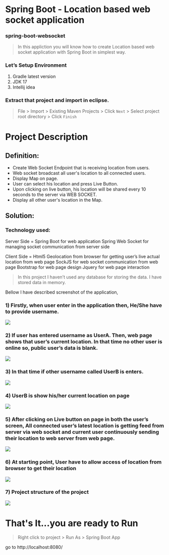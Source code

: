 # Spring Boot - Location based web socket application
### spring-boot-websocket

> In this appliction you will know how to create Location based web socket application with Spring Boot in simplest way.

### Let’s Setup Environment

1. Gradle latest version
2. JDK 17 
3. Intellij idea

### Extract that project and import in eclipse.

> File > Import > Existing Maven Projects > Click ``Next`` > Select project root directory > Click ``Finish``

# Project Description

## Definition: 
-	Create Web Socket Endpoint that is receiving location from users.
-	Web socket broadcast all user's location to all connected users.
-	Display Map on page.
-	User can select his location and press Live Button.
-	Upon clicking on live button, his location will be shared every 10 seconds to the server via WEB SOCKET.
-	Display all other user's location in the Map.

## Solution: 

### Technology used: 
Server Side = 	Spring Boot for web application
                Spring Web Socket for managing socket communication from server side

Client Side = 	Html5 Geolocation from browser for getting user’s live actual location from web page
		            SockJS for web socket communication from web page
		            Bootstrap for web page design
		            Jquery for web page interaction

> In this project I haven’t used any database for storing the data. I have stored data in memory.

Bellow I have described screenshot of the application,

### 1)	Firstly, when user enter in the application then, He/She have to provide username.
![](document/1.PNG)

### 2)	If user has entered username as UserA. Then, web page shows that user’s current location. In that time no other user is online so, public user’s data is blank.
![](document/2.PNG)

### 3)	In that time if other username called UserB is enters.
![](document/3.PNG)

### 4)	UserB is show his/her current location on page
![](document/4.PNG)

### 5)	After clicking on Live button on page in both the user’s screen, All connected user’s latest location is getting feed from server via web socket and current user continuously sending their location to web server from web page.
![](document/5.PNG)

### 6)	At starting point, User have to allow access of location from browser to get their location
![](document/6.PNG)

### 7)	Project structure of the project
![](document/9.PNG)


# That's It...you are ready to Run

> Right click to project > Run As > Spring Boot App

go to http://localhost:8080/